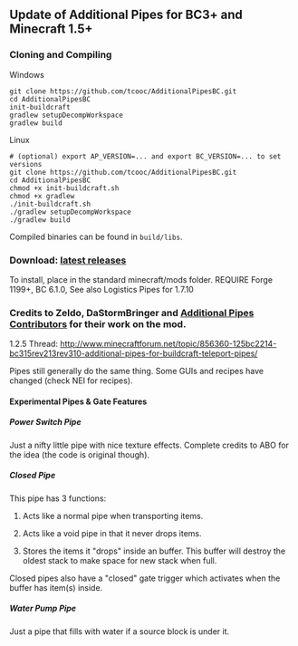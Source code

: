## Update of Additional Pipes for BC3+ and Minecraft 1.5+

### Cloning and Compiling ###

Windows

    git clone https://github.com/tcooc/AdditionalPipesBC.git
    cd AdditionalPipesBC
    init-buildcraft
	gradlew setupDecompWorkspace
	gradlew build

Linux

    # (optional) export AP_VERSION=... and export BC_VERSION=... to set versions
    git clone https://github.com/tcooc/AdditionalPipesBC.git
    cd AdditionalPipesBC
	chmod +x init-buildcraft.sh
	chmod +x gradlew
    ./init-buildcraft.sh
	./gradlew setupDecompWorkspace
	./gradlew build

Compiled binaries can be found in `build/libs`.

### Download: [latest releases](https://github.com/tcooc/AdditionalPipesBC/releases) ####
To install, place in the standard minecraft/mods folder.
REQUIRE Forge 1199+, BC 6.1.0, See also Logistics Pipes for 1.7.10
### Credits to Zeldo, DaStormBringer and [Additional Pipes Contributors](https://github.com/tcooc/AdditionalPipesBC/graphs/contributors) for their work on the mod.

1.2.5 Thread: http://www.minecraftforum.net/topic/856360-125bc2214-bc315rev213rev310-additional-pipes-for-buildcraft-teleport-pipes/

Pipes still generally do the same thing. Some GUIs and recipes have changed (check NEI for recipes).

#### Experimental Pipes & Gate Features ####

##### Power Switch Pipe #####

Just a nifty little pipe with nice texture effects. Complete credits to ABO for the idea (the code is original though).

##### Closed Pipe #####

This pipe has 3 functions:

1. Acts like a normal pipe when transporting items.

2. Acts like a void pipe in that it never drops items.

3. Stores the items it "drops" inside an buffer. This buffer will destroy the oldest stack to make space for new stack when full.

Closed pipes also have a "closed" gate trigger which activates when the buffer has item(s) inside.

##### Water Pump Pipe #####

Just a pipe that fills with water if a source block is under it.
